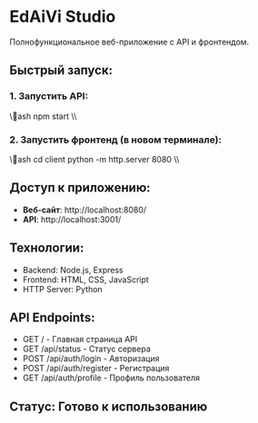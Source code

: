 ﻿#  EdAiVi Studio

Полнофункциональное веб-приложение с API и фронтендом.

##  Быстрый запуск:

### 1. Запустить API:
\\\ash
npm start
\\\

### 2. Запустить фронтенд (в новом терминале):
\\\ash
cd client
python -m http.server 8080
\\\

##  Доступ к приложению:
- **Веб-сайт**: http://localhost:8080/
- **API**: http://localhost:3001/

##  Технологии:
- Backend: Node.js, Express
- Frontend: HTML, CSS, JavaScript
- HTTP Server: Python

##  API Endpoints:
- GET / - Главная страница API
- GET /api/status - Статус сервера
- POST /api/auth/login - Авторизация
- POST /api/auth/register - Регистрация
- GET /api/auth/profile - Профиль пользователя

##  Статус:  Готово к использованию
